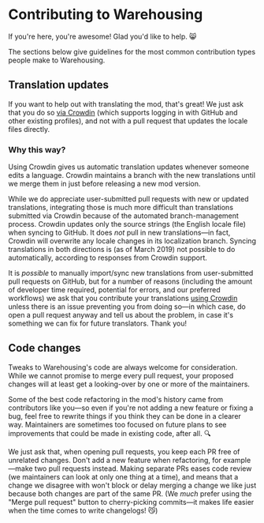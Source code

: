 # Contributing to Warehousing

If you're here, you're awesome! Glad you'd like to help. :smile_cat:

The sections below give guidelines for the most common contribution types
people make to Warehousing.


## Translation updates

If you want to help out with translating the mod, that's great! We just ask
that you do so [via Crowdin][crowdin-project] (which supports logging in with
GitHub and other existing profiles), and not with a pull request that updates
the locale files directly.

### Why this way?

Using Crowdin gives us automatic translation updates whenever someone edits a
language. Crowdin maintains a branch with the new translations until we merge
them in just before releasing a new mod version.

While we do appreciate user-submitted pull requests with new or updated
translations, integrating those is much more difficult than translations
submitted via Crowdin because of the automated branch-management process.
Crowdin updates only the source strings (the English locale file) when syncing
to GitHub. It does _not_ pull in new translations—in fact, Crowdin will
overwrite any locale changes in its localization branch. Syncing translations
in both directions is (as of March 2019) not possible to do automatically,
according to responses from Crowdin support.

It is _possible_ to manually import/sync new translations from user-submitted
pull requests on GitHub, but for a number of reasons (including the amount of
developer time required, potential for errors, and our preferred workflows) we
ask that you contribute your translations [using Crowdin][crowdin-project]
unless there is an issue preventing you from doing so—in which case, do open a
pull request anyway and tell us about the problem, in case it's something we
can fix for future translators. Thank you!


## Code changes

Tweaks to Warehousing's code are always welcome for consideration. While we
cannot promise to merge every pull request, your proposed changes will at
least get a looking-over by one or more of the maintainers.

Some of the best code refactoring in the mod's history came from contributors
like you—so even if you're not adding a new feature or fixing a bug, feel free
to rewrite things if you think they can be done in a clearer way. Maintainers
are sometimes too focused on future plans to see improvements that could be
made in existing code, after all. :mag:

We just ask that, when opening pull requests, you keep each PR free of
unrelated changes. Don't add a new feature when refactoring, for example—make
two pull requests instead. Making separate PRs eases code review (we
maintainers can look at only one thing at a time), and means that a change we
disagree with won't block or delay merging a change we like just because both
changes are part of the same PR. (We _much_ prefer using the "Merge pull
request" button to cherry-picking commits—it makes life easier when the time
comes to write changelogs! :smirk_cat:)


  [crowdin-project]: https://crowdin.com/project/factorio-warehousing
